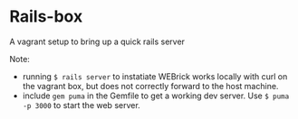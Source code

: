 Rails-box
=========

A vagrant setup to bring up a quick rails server

Note:
- running `$ rails server` to instatiate WEBrick works locally with curl on the vagrant box, but does not correctly forward to the host machine.
- include `gem puma` in the Gemfile to get a working dev server.  Use `$ puma -p 3000` to start the web server.
